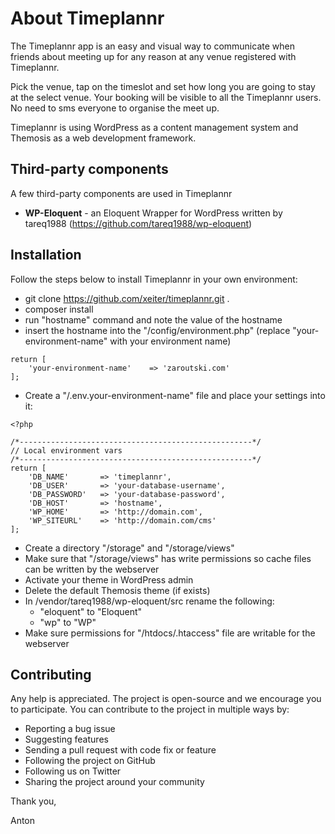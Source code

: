 About Timeplannr
================

The Timeplannr app is an easy and visual way to communicate when friends about meeting up for any reason at any venue registered with Timeplannr. 

Pick the venue, tap on the timeslot and set how long you are going to stay at the select venue. Your booking will be visible to all the Timeplannr users. No need to sms everyone to organise the meet up.

Timeplannr is using WordPress as a content management system and Themosis as a web development framework.

Third-party components
----------------------
A few third-party components are used in Timeplannr

- **WP-Eloquent** - an Eloquent Wrapper for WordPress written by tareq1988 (https://github.com/tareq1988/wp-eloquent)

Installation
------------

Follow the steps below to install Timeplannr in your own environment:

- git clone https://github.com/xeiter/timeplannr.git .
- composer install
- run "hostname" command and note the value of the hostname
- insert the hostname  into  the "/config/environment.php" (replace "your-environment-name" with your environment name)
```
return [
    'your-environment-name'    => 'zaroutski.com'
];
```
- Create a "/.env.your-environment-name" file and place your settings into it:
```
<?php

/*----------------------------------------------------*/
// Local environment vars
/*----------------------------------------------------*/
return [
    'DB_NAME'       => 'timeplannr',
    'DB_USER'       => 'your-database-username',
    'DB_PASSWORD'   => 'your-database-password',
    'DB_HOST'       => 'hostname',
    'WP_HOME'       => 'http://domain.com',
    'WP_SITEURL'    => 'http://domain.com/cms'
];
```
- Create a directory "<timeplannr-directory>/storage" and "<timeplannr-directory>/storage/views"
- Make sure that "<timeplannr-directory>/storage/views" has write permissions so cache files can be written by the webserver
- Activate your theme in WordPress admin
- Delete the default Themosis theme (if exists)
- In /vendor/tareq1988/wp-eloquent/src rename the following:
    - "eloquent" to "Eloquent"
    - "wp" to "WP"
- Make sure permissions for "/htdocs/.htaccess" file are writable for the webserver  
  
Contributing
------------
Any help is appreciated. The project is open-source and we encourage you to participate. You can contribute to the project in multiple ways by:

- Reporting a bug issue
- Suggesting features
- Sending a pull request with code fix or feature
- Following the project on GitHub
- Following us on Twitter
- Sharing the project around your community

Thank you,

Anton
